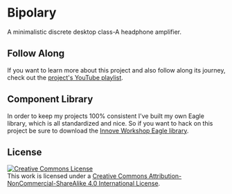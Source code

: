 # Bipolary

A minimalistic discrete desktop class-A headphone amplifier.


## Follow Along

If you want to learn more about this project and also follow along its journey,
check out the [project's YouTube playlist](https://www.youtube.com/playlist?list=PLbjMhZ3Qv6a8xDwKZuQG69gMUy-2NGEBN).


## Component Library

In order to keep my projects 100% consistent I've built my own Eagle library,
which is all standardized and nice. So if you want to hack on this project be
sure to download the [Innove Workshop Eagle library](https://github.com/innoveworkshop/InnoveWorkshop-Eagle-Library).


## License

<a rel="license" href="http://creativecommons.org/licenses/by-nc-sa/4.0/"><img alt="Creative Commons License" style="border-width:0" src="https://i.creativecommons.org/l/by-nc-sa/4.0/88x31.png" /></a><br />This work is licensed under a <a rel="license" href="http://creativecommons.org/licenses/by-nc-sa/4.0/">Creative Commons Attribution-NonCommercial-ShareAlike 4.0 International License</a>.
